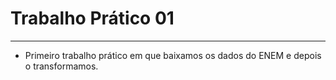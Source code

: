 # Trabalho Prático 01
_____

- Primeiro trabalho prático em que baixamos os dados do ENEM e depois o transformamos.
